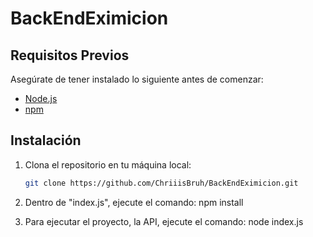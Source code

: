 # BackEndEximicion

## Requisitos Previos

Asegúrate de tener instalado lo siguiente antes de comenzar:

- [Node.js](https://nodejs.org/)
- [npm](https://www.npmjs.com/)

## Instalación

1. Clona el repositorio en tu máquina local:
   
   ```bash
   git clone https://github.com/ChriiisBruh/BackEndEximicion.git
   
2. Dentro de "index.js", ejecute el comando:
   npm install

3. Para ejecutar el proyecto, la API, ejecute el comando:
   node index.js   


   

